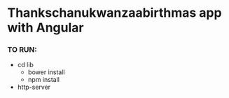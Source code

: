 # Thankschanukwanzaabirthmas app with Angular

### TO RUN:
* cd lib
    - bower install
    - npm install
* http-server